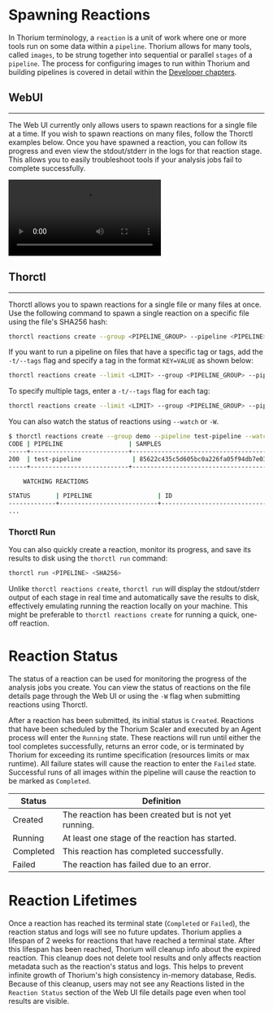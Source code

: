 # Spawning Reactions

In Thorium terminology, a `reaction` is a unit of work where one or more tools run on some data within a `pipeline`.
Thorium allows for many tools, called `images`, to be strung together into sequential or parallel `stages` of
a `pipeline`. The process for configuring images to run within Thorium and building pipelines is covered in detail
within the [Developer chapters](../developers/developers.md).

## WebUI
---
The Web UI currently only allows users to spawn reactions for a single file at a time. If you wish to spawn reactions on
many files, follow the Thorctl examples below. Once you have spawned a reaction, you can follow its progress and even
view the stdout/stderr in the logs for that reaction stage. This allows you to easily troubleshoot tools if your analysis
jobs fail to complete successfully.

<video autoplay loop controls>
  <source src="../static_resources/reactions/reaction-spawn.mp4", type="video/mp4">
</video>


## Thorctl
---
Thorctl allows you to spawn reactions for a single file or many files at once. Use the following command to spawn a single reaction
on a specific file using the file's SHA256 hash:

```bash
thorctl reactions create --group <PIPELINE_GROUP> --pipeline <PIPELINE> <SHA256>
```

If you want to run a pipeline on files that have a specific tag or tags, add the `-t/--tags` flag and specify a tag in the format
`KEY=VALUE` as shown below:
```bash
thorctl reactions create --limit <LIMIT> --group <PIPELINE_GROUP> --pipeline <PIPELINE> --tags Dataset=Examples
```

To specify multiple tags, enter a `-t/--tags` flag for each tag:
```bash
thorctl reactions create --limit <LIMIT> --group <PIPELINE_GROUP> --pipeline <PIPELINE> --tags Tag1=Hello --tags Tag2=Goodbye
```

You can also watch the status of reactions using `--watch` or `-W`.

```bash
$ thorctl reactions create --group demo --pipeline test-pipeline --watch
CODE | PIPELINE                  | SAMPLES                                                          | ID                                   | MESSAGE                         
-----+---------------------------+------------------------------------------------------------------+--------------------------------------+----------------------------------
200  | test-pipeline              | 85622c435c5d605bc0a226fa05f94db7e030403bbad56e6b6933c6b0eda06ab5 | a0498ac4-42db-4fe0-884a-e28876ec3496 | -
-----+---------------------------+------------------------------------------------------------------+--------------------------------------+----------------------------------

	WATCHING REACTIONS	

STATUS       | PIPELINE                  | ID                                  
-------------+---------------------------+--------------------------------------
...
```

### Thorctl Run
You can also quickly create a reaction, monitor its progress, and save its results to disk using the `thorctl run` command:

```bash
thorctl run <PIPELINE> <SHA256>
```

Unlike `thorctl reactions create`, `thorctl run` will display the stdout/stderr output of each stage in real time and
automatically save the results to disk, effectively emulating running the reaction locally on your machine. This might be
preferable to `thorctl reactions create` for running a quick, one-off reaction.

# Reaction Status

The status of a reaction can be used for monitoring the progress of the analysis jobs you create. You can view the
status of reactions on the file details page through the Web UI or using the `-W` flag when submitting reactions using
Thorctl. 

After a reaction has been submitted, its initial status is `Created`. Reactions that have been scheduled by the Thorium
Scaler and executed by an Agent process will enter the `Running` state. These reactions will run until either the
tool completes successfully, returns an error code, or is terminated by Thorium for exceeding its runtime specification
(resources limits or max runtime). All failure states will cause the reaction to enter the `Failed` state. Successful
runs of all images within the pipeline will cause the reaction to be marked as `Completed`.

| Status | Definition |
| ---- | ---- |
| Created | The reaction has been created but is not yet running. |
| Running | At least one stage of the reaction has started. |
| Completed | This reaction has completed successfully. |
| Failed | The reaction has failed due to an error. |

# Reaction Lifetimes

Once a reaction has reached its terminal state (`Completed` or `Failed`), the reaction status and logs will see no
future updates. Thorium applies a lifespan of 2 weeks for reactions that have reached a terminal state. After this
lifespan has been reached, Thorium will cleanup info about the expired reaction. This cleanup does not delete tool
results and only affects reaction metadata such as the reaction's status and logs. This helps to prevent infinite
growth of Thorium's high consistency in-memory database, Redis. Because of this cleanup, users may not see any
Reactions listed in the `Reaction Status` section of the Web UI file details page even when tool results are visible.